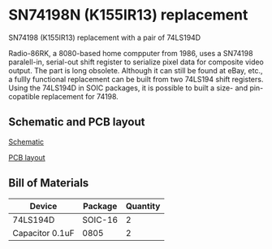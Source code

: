 # SN74198N (K155IR13) replacement

SN74198 (K155IR13) replacement with a pair of 74LS194D

Radio-86RK, a 8080-based home compputer from 1986, uses a SN74198 paralell-in, serial-out shift register to serialize pixel data for composite video output. The part is long obsolete. Although it can still be found at eBay, etc., a fullly functional replacement can be built from two 74LS194 shift registers. Using the 74LS194D in SOIC packages, it is possible to built a size- and pin-copatible replacement for 74198.

## Schematic and PCB layout
[Schematic](Eagle/74LS198-schematic.pdf)

[PCB layout](Eagle/74LS198-pcb.pdf)

## Bill of Materials

Device   | Package | Quantity
-------- | ------- | --------
74LS194D | SOIC-16 | 2
Capacitor 0.1uF | 0805 | 2
